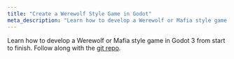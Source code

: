 ```yaml
---
title: "Create a Werewolf Style Game in Godot"
meta_description: "Learn how to develop a Werewolf or Mafia style game in Godot 3 from start to finish."
---
```


Learn how to develop a Werewolf or Mafia style game in Godot 3 from start to finish. Follow along with the [git repo](https://github.com/oneshotrpg/office-party).

